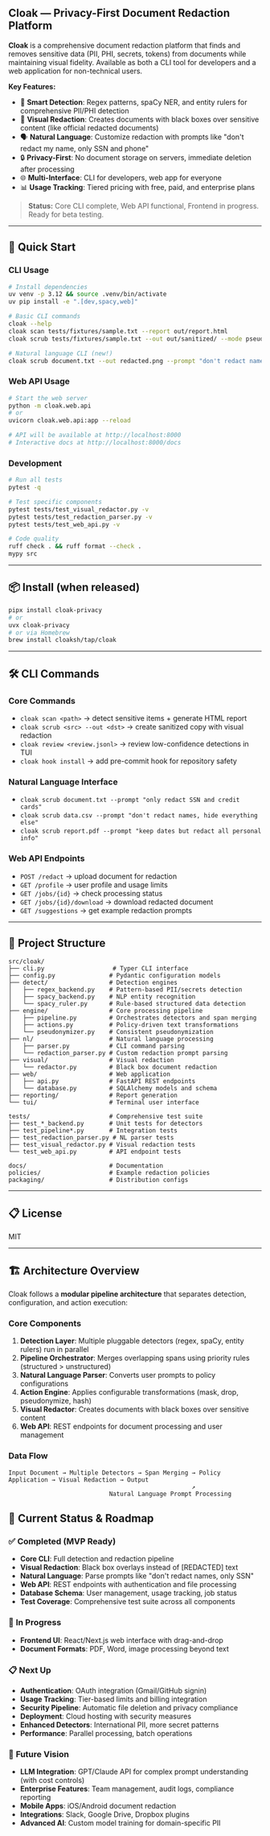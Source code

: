## Cloak — Privacy-First Document Redaction Platform

**Cloak** is a comprehensive document redaction platform that finds and removes sensitive data (PII, PHI, secrets, tokens) from documents while maintaining visual fidelity. Available as both a CLI tool for developers and a web application for non-technical users.

**Key Features:**
- 🎯 **Smart Detection**: Regex patterns, spaCy NER, and entity rulers for comprehensive PII/PHI detection
- 🖤 **Visual Redaction**: Creates documents with black boxes over sensitive content (like official redacted documents)  
- 🗣️ **Natural Language**: Customize redaction with prompts like "don't redact my name, only SSN and phone"
- 🔒 **Privacy-First**: No document storage on servers, immediate deletion after processing
- 🌐 **Multi-Interface**: CLI for developers, web app for everyone
- 📊 **Usage Tracking**: Tiered pricing with free, paid, and enterprise plans

> **Status:** Core CLI complete, Web API functional, Frontend in progress. Ready for beta testing.

---

## 🚀 Quick Start

### CLI Usage
```bash
# Install dependencies
uv venv -p 3.12 && source .venv/bin/activate
uv pip install -e ".[dev,spacy,web]"

# Basic CLI commands
cloak --help
cloak scan tests/fixtures/sample.txt --report out/report.html
cloak scrub tests/fixtures/sample.txt --out out/sanitized/ --mode pseudonymize

# Natural language CLI (new!)
cloak scrub document.txt --out redacted.png --prompt "don't redact names, only SSN and phone"
```

### Web API Usage
```bash
# Start the web server
python -m cloak.web.api
# or
uvicorn cloak.web.api:app --reload

# API will be available at http://localhost:8000
# Interactive docs at http://localhost:8000/docs
```

### Development
```bash
# Run all tests
pytest -q

# Test specific components
pytest tests/test_visual_redactor.py -v
pytest tests/test_redaction_parser.py -v  
pytest tests/test_web_api.py -v

# Code quality
ruff check . && ruff format --check .
mypy src
```

---

## 📦 Install (when released)

```bash
pipx install cloak-privacy
# or
uvx cloak-privacy
# or via Homebrew
brew install cloaksh/tap/cloak
```

---

## 🛠 CLI Commands

### Core Commands
* `cloak scan <path>` → detect sensitive items + generate HTML report
* `cloak scrub <src> --out <dst>` → create sanitized copy with visual redaction
* `cloak review <review.jsonl>` → review low-confidence detections in TUI
* `cloak hook install` → add pre-commit hook for repository safety

### Natural Language Interface
* `cloak scrub document.txt --prompt "only redact SSN and credit cards"`
* `cloak scrub data.csv --prompt "don't redact names, hide everything else"`
* `cloak scrub report.pdf --prompt "keep dates but redact all personal info"`

### Web API Endpoints
* `POST /redact` → upload document for redaction
* `GET /profile` → user profile and usage limits  
* `GET /jobs/{id}` → check processing status
* `GET /jobs/{id}/download` → download redacted document
* `GET /suggestions` → get example redaction prompts

---

## 📂 Project Structure

```
src/cloak/
├── cli.py                   # Typer CLI interface
├── config.py               # Pydantic configuration models  
├── detect/                 # Detection engines
│   ├── regex_backend.py    # Pattern-based PII/secrets detection
│   ├── spacy_backend.py    # NLP entity recognition  
│   └── spacy_ruler.py      # Rule-based structured data detection
├── engine/                 # Core processing pipeline
│   ├── pipeline.py         # Orchestrates detectors and span merging
│   ├── actions.py          # Policy-driven text transformations
│   └── pseudonymizer.py    # Consistent pseudonymization
├── nl/                     # Natural language processing
│   ├── parser.py           # CLI command parsing
│   └── redaction_parser.py # Custom redaction prompt parsing  
├── visual/                 # Visual redaction
│   └── redactor.py         # Black box document redaction
├── web/                    # Web application
│   ├── api.py              # FastAPI REST endpoints
│   └── database.py         # SQLAlchemy models and schema
├── reporting/              # Report generation
└── tui/                    # Terminal user interface

tests/                      # Comprehensive test suite
├── test_*_backend.py       # Unit tests for detectors
├── test_pipeline*.py       # Integration tests  
├── test_redaction_parser.py # NL parser tests
├── test_visual_redactor.py # Visual redaction tests
└── test_web_api.py         # API endpoint tests

docs/                       # Documentation
policies/                   # Example redaction policies
packaging/                  # Distribution configs
```

---

## 📋 License

MIT

---

## 🏗️ Architecture Overview

Cloak follows a **modular pipeline architecture** that separates detection, configuration, and action execution:

### Core Components
1. **Detection Layer**: Multiple pluggable detectors (regex, spaCy, entity rulers) run in parallel
2. **Pipeline Orchestrator**: Merges overlapping spans using priority rules (structured > unstructured)  
3. **Natural Language Parser**: Converts user prompts to policy configurations
4. **Action Engine**: Applies configurable transformations (mask, drop, pseudonymize, hash)
5. **Visual Redactor**: Creates documents with black boxes over sensitive content
6. **Web API**: REST endpoints for document processing and user management

### Data Flow
```
Input Document → Multiple Detectors → Span Merging → Policy Application → Visual Redaction → Output
                                                   ↗
                            Natural Language Prompt Processing
```

## 🚀 Current Status & Roadmap

### ✅ **Completed (MVP Ready)**
- **Core CLI**: Full detection and redaction pipeline
- **Visual Redaction**: Black box overlays instead of [REDACTED] text
- **Natural Language**: Parse prompts like "don't redact names, only SSN"
- **Web API**: REST endpoints with authentication and file processing
- **Database Schema**: User management, usage tracking, job status
- **Test Coverage**: Comprehensive test suite across all components

### 🚧 **In Progress**
- **Frontend UI**: React/Next.js web interface with drag-and-drop
- **Document Formats**: PDF, Word, image processing beyond text

### 📋 **Next Up**
- **Authentication**: OAuth integration (Gmail/GitHub signin)
- **Usage Tracking**: Tier-based limits and billing integration
- **Security Pipeline**: Automatic file deletion and privacy compliance
- **Deployment**: Cloud hosting with security measures
- **Enhanced Detectors**: International PII, more secret patterns
- **Performance**: Parallel processing, batch operations

### 🎯 **Future Vision**
- **LLM Integration**: GPT/Claude API for complex prompt understanding (with cost controls)
- **Enterprise Features**: Team management, audit logs, compliance reporting
- **Mobile Apps**: iOS/Android document redaction
- **Integrations**: Slack, Google Drive, Dropbox plugins
- **Advanced AI**: Custom model training for domain-specific PII


